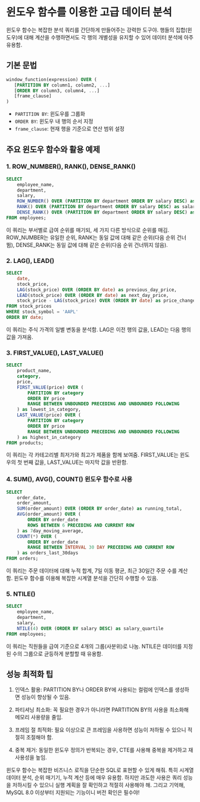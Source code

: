 # 윈도우 함수를 이용한 고급 데이터 분석

윈도우 함수는 복잡한 분석 쿼리를 간단하게 만들어주는 강력한 도구야. 행들의 집합(윈도우)에 대해 계산을 수행하면서도 각 행의 개별성을 유지할 수 있어 데이터 분석에 아주 유용함.

## 기본 문법

```sql
window_function(expression) OVER (
   [PARTITION BY column1, column2, ...]
   [ORDER BY column3, column4, ...]
   [frame_clause]
)
```

- `PARTITION BY`: 윈도우를 그룹화
- `ORDER BY`: 윈도우 내 행의 순서 지정
- `frame_clause`: 현재 행을 기준으로 연산 범위 설정

## 주요 윈도우 함수와 활용 예제

### 1. ROW_NUMBER(), RANK(), DENSE_RANK()

```sql
SELECT 
    employee_name,
    department,
    salary,
    ROW_NUMBER() OVER (PARTITION BY department ORDER BY salary DESC) as salary_rank,
    RANK() OVER (PARTITION BY department ORDER BY salary DESC) as salary_rank_with_gaps,
    DENSE_RANK() OVER (PARTITION BY department ORDER BY salary DESC) as salary_rank_without_gaps
FROM employees;
```

이 쿼리는 부서별로 급여 순위를 매기되, 세 가지 다른 방식으로 순위를 매김. ROW_NUMBER는 유일한 순위, RANK는 동일 값에 대해 같은 순위(다음 순위 건너뜀), DENSE_RANK는 동일 값에 대해 같은 순위(다음 순위 건너뛰지 않음).

### 2. LAG(), LEAD()

```sql
SELECT 
    date,
    stock_price,
    LAG(stock_price) OVER (ORDER BY date) as previous_day_price,
    LEAD(stock_price) OVER (ORDER BY date) as next_day_price,
    stock_price - LAG(stock_price) OVER (ORDER BY date) as price_change
FROM stock_prices
WHERE stock_symbol = 'AAPL'
ORDER BY date;
```

이 쿼리는 주식 가격의 일별 변동을 분석함. LAG은 이전 행의 값을, LEAD는 다음 행의 값을 가져옴.

### 3. FIRST_VALUE(), LAST_VALUE()

```sql
SELECT 
    product_name,
    category,
    price,
    FIRST_VALUE(price) OVER (
        PARTITION BY category 
        ORDER BY price 
        RANGE BETWEEN UNBOUNDED PRECEDING AND UNBOUNDED FOLLOWING
    ) as lowest_in_category,
    LAST_VALUE(price) OVER (
        PARTITION BY category 
        ORDER BY price 
        RANGE BETWEEN UNBOUNDED PRECEDING AND UNBOUNDED FOLLOWING
    ) as highest_in_category
FROM products;
```

이 쿼리는 각 카테고리별 최저가와 최고가 제품을 함께 보여줌. FIRST_VALUE는 윈도우의 첫 번째 값을, LAST_VALUE는 마지막 값을 반환함.

### 4. SUM(), AVG(), COUNT() 윈도우 함수로 사용

```sql
SELECT 
    order_date,
    order_amount,
    SUM(order_amount) OVER (ORDER BY order_date) as running_total,
    AVG(order_amount) OVER (
        ORDER BY order_date 
        ROWS BETWEEN 6 PRECEDING AND CURRENT ROW
    ) as 7day_moving_average,
    COUNT(*) OVER (
        ORDER BY order_date 
        RANGE BETWEEN INTERVAL 30 DAY PRECEDING AND CURRENT ROW
    ) as orders_last_30days
FROM orders;
```

이 쿼리는 주문 데이터에 대해 누적 합계, 7일 이동 평균, 최근 30일간 주문 수를 계산함. 윈도우 함수를 이용해 복잡한 시계열 분석을 간단히 수행할 수 있음.

### 5. NTILE()

```sql
SELECT 
    employee_name,
    department,
    salary,
    NTILE(4) OVER (ORDER BY salary DESC) as salary_quartile
FROM employees;
```

이 쿼리는 직원들을 급여 기준으로 4개의 그룹(사분위)로 나눔. NTILE은 데이터를 지정된 수의 그룹으로 균등하게 분할할 때 유용함.

## 성능 최적화 팁

1. 인덱스 활용: PARTITION BY나 ORDER BY에 사용되는 컬럼에 인덱스를 생성하면 성능이 향상될 수 있음.

2. 파티셔닝 최소화: 꼭 필요한 경우가 아니라면 PARTITION BY의 사용을 최소화해 메모리 사용량을 줄임.

3. 프레임 절 최적화: 필요 이상으로 큰 프레임을 사용하면 성능이 저하될 수 있으니 적절히 조절해야 함.

4. 중복 제거: 동일한 윈도우 정의가 반복되는 경우, CTE를 사용해 중복을 제거하고 재사용성을 높임.

윈도우 함수는 복잡한 비즈니스 로직을 단순한 SQL로 표현할 수 있게 해줘. 특히 시계열 데이터 분석, 순위 매기기, 누적 계산 등에 매우 유용함. 하지만 과도한 사용은 쿼리 성능을 저하시킬 수 있으니 실행 계획을 잘 확인하고 적절히 사용해야 해. 그리고 기억해, MySQL 8.0 이상부터 지원되는 기능이니 버전 확인은 필수야!

